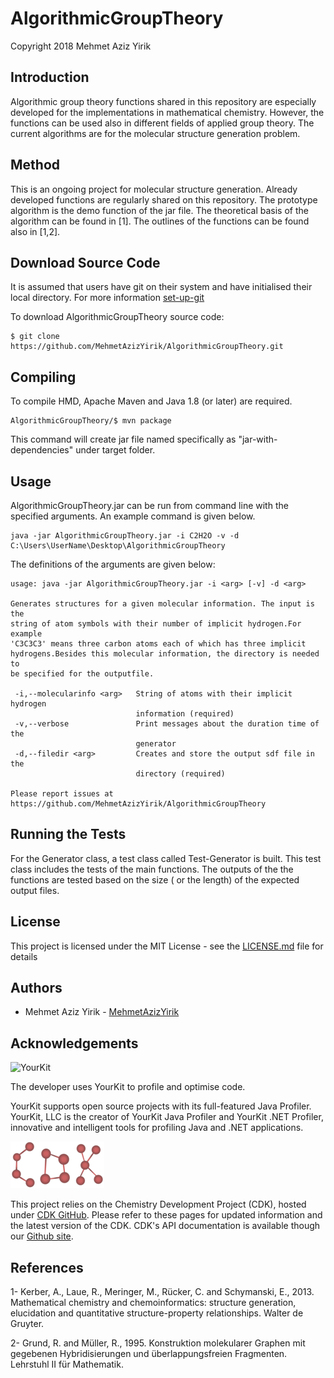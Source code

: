 # AlgorithmicGroupTheory

Copyright 2018 Mehmet Aziz Yirik

## Introduction

Algorithmic group theory functions shared in this repository are especially developed for the implementations in mathematical chemistry. However, the functions can be used also in different fields of applied group theory. The current algorithms are for the molecular structure generation problem.

## Method

This is an ongoing project for molecular structure generation. Already developed functions are regularly shared on this repository. The prototype algorithm is the demo function of the jar file. The theoretical basis of the algorithm can be found in [1]. The outlines of the functions can be found also in [1,2].

## Download Source Code

It is assumed that users have git on their system and have initialised their local directory. For more information [set-up-git](https://help.github.com/articles/set-up-git/ )

To download AlgorithmicGroupTheory source code:

```
$ git clone https://github.com/MehmetAzizYirik/AlgorithmicGroupTheory.git
```
## Compiling

To compile HMD, Apache Maven and Java 1.8 (or later) are required.
```
AlgorithmicGroupTheory/$ mvn package
```
This command will create jar file named specifically as "jar-with-dependencies" under target folder.

## Usage

AlgorithmicGroupTheory.jar can be run from command line with the specified arguments. An example command is given below.

```
java -jar AlgorithmicGroupTheory.jar -i C2H2O -v -d C:\Users\UserName\Desktop\AlgorithmicGroupTheory
```

The definitions of the arguments are given below:

```
usage: java -jar AlgorithmicGroupTheory.jar -i <arg> [-v] -d <arg>

Generates structures for a given molecular information. The input is the
string of atom symbols with their number of implicit hydrogen.For example
'C3C3C3' means three carbon atoms each of which has three implicit
hydrogens.Besides this molecular information, the directory is needed to
be specified for the outputfile.

 -i,--molecularinfo <arg>   String of atoms with their implicit hydrogen
                            information (required)
 -v,--verbose               Print messages about the duration time of the
                            generator
 -d,--filedir <arg>         Creates and store the output sdf file in the
                            directory (required)

Please report issues at https://github.com/MehmetAzizYirik/AlgorithmicGroupTheory
```

## Running the Tests

For the Generator class, a test class called Test-Generator is built. This test class includes the tests of the main functions. The outputs of the the functions are tested based on the size ( or the length) of the expected output files. 

## License
This project is licensed under the MIT License - see the [LICENSE.md](https://github.com/MehmetAzizYirik/HMD/blob/master/LICENSE) file for details

## Authors

 - Mehmet Aziz Yirik - [MehmetAzizYirik](https://github.com/MehmetAzizYirik)
 
## Acknowledgements
![YourKit](https://camo.githubusercontent.com/97fa03cac759a772255b93c64ab1c9f76a103681/68747470733a2f2f7777772e796f75726b69742e636f6d2f696d616765732f796b6c6f676f2e706e67)

The developer uses YourKit to profile and optimise code.

YourKit supports open source projects with its full-featured Java Profiler. YourKit, LLC is the creator of YourKit Java Profiler and YourKit .NET Profiler, innovative and intelligent tools for profiling Java and .NET applications.

![cdk](https://github.com/MehmetAzizYirik/HMD/blob/master/cdk.png)

This project relies on the Chemistry Development Project (CDK), hosted under [CDK GitHub](http://cdk.github.io/). Please refer to these pages for updated information and the latest version of the CDK. CDK's API documentation is available though our [Github site](http://cdk.github.io/cdk/).

## References

1- Kerber, A., Laue, R., Meringer, M., Rücker, C. and Schymanski, E., 2013. Mathematical chemistry and chemoinformatics: structure generation, elucidation and quantitative structure-property relationships. Walter de Gruyter.

2- Grund, R. and Müller, R., 1995. Konstruktion molekularer Graphen mit gegebenen Hybridisierungen und überlappungsfreien Fragmenten. Lehrstuhl II für Mathematik.

